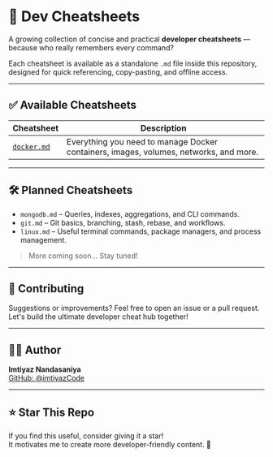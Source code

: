 
# 📘 Dev Cheatsheets

A growing collection of concise and practical **developer cheatsheets** — because who really remembers every command?

Each cheatsheet is available as a standalone `.md` file inside this repository, designed for quick referencing, copy-pasting, and offline access.

---

## ✅ Available Cheatsheets

| Cheatsheet | Description |
|------------|-------------|
| [`docker.md`](./docker.md) | Everything you need to manage Docker containers, images, volumes, networks, and more. |

---

## 🛠️ Planned Cheatsheets

- `mongodb.md` – Queries, indexes, aggregations, and CLI commands.
- `git.md` – Git basics, branching, stash, rebase, and workflows.
- `linux.md` – Useful terminal commands, package managers, and process management.

> More coming soon... Stay tuned!

---

## 🙌 Contributing

Suggestions or improvements? Feel free to open an issue or a pull request. Let's build the ultimate developer cheat hub together!

---

## 🧑‍💻 Author

**Imtiyaz Nandasaniya**  
[GitHub: @imtiyazCode](https://github.com/imtiyazCode)

---

## ⭐️ Star This Repo

If you find this useful, consider giving it a star!  
It motivates me to create more developer-friendly content. 🚀